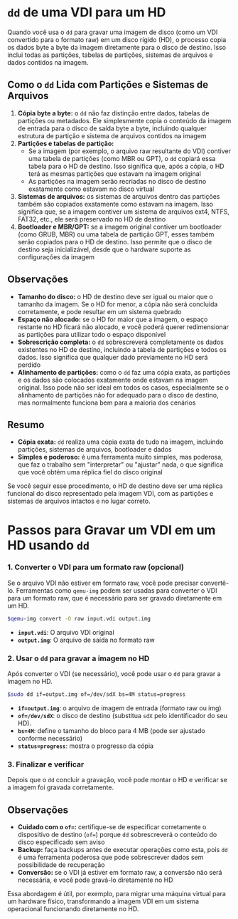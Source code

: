 # `dd` de uma VDI para um HD

Quando você usa o `dd` para gravar uma imagem de disco (como um VDI convertido para o formato raw) em um disco rígido (HD), o processo copia os dados byte a byte da imagem diretamente para o disco de destino. Isso inclui todas as partições, tabelas de partições, sistemas de arquivos e dados contidos na imagem.

## Como o `dd` Lida com Partições e Sistemas de Arquivos

1. **Cópia byte a byte:** o `dd` não faz distinção entre dados, tabelas de partições ou metadados. Ele simplesmente copia o conteúdo da imagem de entrada para o disco de saída byte a byte, incluindo qualquer estrutura de partição e sistema de arquivos contidos na imagem
2. **Partições e tabelas de partição:**
    - Se a imagem (por exemplo, o arquivo raw resultante do VDI) contiver uma tabela de partições (como MBR ou GPT), o `dd` copiará essa tabela para o HD de destino. Isso significa que, após a cópia, o HD terá as mesmas partições que estavam na imagem original
   - As partições na imagem serão recriadas no disco de destino exatamente como estavam no disco virtual
3. **Sistemas de arquivos:** os sistemas de arquivos dentro das partições também são copiados exatamente como estavam na imagem. Isso significa que, se a imagem contiver um sistema de arquivos ext4, NTFS, FAT32, etc., ele será preservado no HD de destino
4. **Bootloader e MBR/GPT:** se a imagem original contiver um bootloader (como GRUB, MBR) ou uma tabela de partição GPT, esses também serão copiados para o HD de destino. Isso permite que o disco de destino seja inicializável, desde que o hardware suporte as configurações da imagem

## Observações

- **Tamanho do disco:** o HD de destino deve ser igual ou maior que o tamanho da imagem. Se o HD for menor, a cópia não será concluída corretamente, e pode resultar em um sistema quebrado
- **Espaço não alocado:** se o HD for maior que a imagem, o espaço restante no HD ficará não alocado, e você poderá querer redimensionar as partições para utilizar todo o espaço disponível
- **Sobrescrição completa:** o `dd` sobrescreverá completamente os dados existentes no HD de destino, incluindo a tabela de partições e todos os dados. Isso significa que qualquer dado previamente no HD será perdido
- **Alinhamento de partições:** como o `dd` faz uma cópia exata, as partições e os dados são colocados exatamente onde estavam na imagem original. Isso pode não ser ideal em todos os casos, especialmente se o alinhamento de partições não for adequado para o disco de destino, mas normalmente funciona bem para a maioria dos cenários

## Resumo

- **Cópia exata:** `dd` realiza uma cópia exata de tudo na imagem, incluindo partições, sistemas de arquivos, bootloader e dados
- **Simples e poderoso:** é uma ferramenta muito simples, mas poderosa, que faz o trabalho sem "interpretar" ou "ajustar" nada, o que significa que você obtém uma réplica fiel do disco original

Se você seguir esse procedimento, o HD de destino deve ser uma réplica funcional do disco representado pela imagem VDI, com as partições e sistemas de arquivos intactos e no lugar correto.

# Passos para Gravar um VDI em um HD usando `dd`

### 1. Converter o VDI para um formato raw (opcional)

Se o arquivo VDI não estiver em formato raw, você pode precisar convertê-lo. Ferramentas como `qemu-img` podem ser usadas para converter o VDI para um formato raw, que é necessário para ser gravado diretamente em um HD.

```bash
$qemu-img convert -O raw input.vdi output.img
```

- **`input.vdi`**: O arquivo VDI original
- **`output.img`**: O arquivo de saída no formato raw

### 2. Usar o `dd` para gravar a imagem no HD

Após converter o VDI (se necessário), você pode usar o `dd` para gravar a imagem no HD.

```bash
$sudo dd if=output.img of=/dev/sdX bs=4M status=progress
```

- **`if=output.img`**: o arquivo de imagem de entrada (formato raw ou img)
- **`of=/dev/sdX`**: o disco de destino (substitua `sdX` pelo identificador do seu HD).
- **`bs=4M`**: define o tamanho do bloco para 4 MB (pode ser ajustado conforme necessário)
- **`status=progress`**: mostra o progresso da cópia

### 3. Finalizar e verificar

Depois que o `dd` concluir a gravação, você pode montar o HD e verificar se a imagem foi gravada corretamente.

## Observações

- **Cuidado com o `of=`:** certifique-se de especificar corretamente o dispositivo de destino (`of=`) porque `dd` sobrescreverá o conteúdo do disco especificado sem aviso
- **Backup:** faça backups antes de executar operações como esta, pois `dd` é uma ferramenta poderosa que pode sobrescrever dados sem possibilidade de recuperação
- **Conversão:** se o VDI já estiver em formato raw, a conversão não será necessária, e você pode gravá-lo diretamente no HD

Essa abordagem é útil, por exemplo, para migrar uma máquina virtual para um hardware físico, transformando a imagem VDI em um sistema operacional funcionando diretamente no HD.